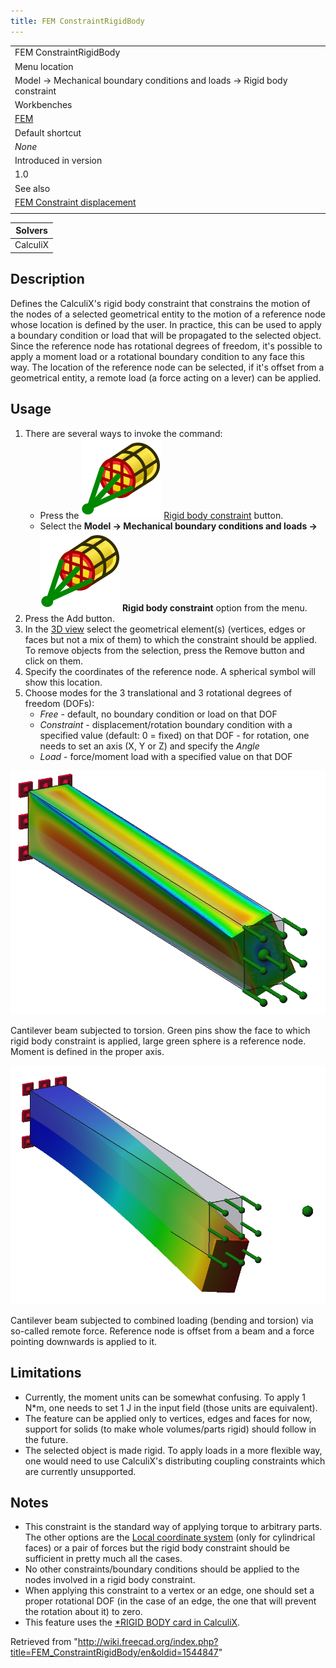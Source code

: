 ```yaml
---
title: FEM ConstraintRigidBody
---
```


|                                                                                         |
| --------------------------------------------------------------------------------------- |
| FEM ConstraintRigidBody                                                                 |
| Menu location                                                                           |
| Model → Mechanical boundary conditions and loads → Rigid body constraint                |
| Workbenches                                                                             |
| [FEM](/FEM_Workbench "FEM Workbench")                                                   |
| Default shortcut                                                                        |
| _None_                                                                                  |
| Introduced in version                                                                   |
| 1.0                                                                                     |
| See also                                                                                |
| [FEM Constraint displacement](/FEM_ConstraintDisplacement "FEM ConstraintDisplacement") |
|                                                                                         |

| Solvers  |
| -------- |
| CalculiX |

## Description

Defines the CalculiX's rigid body constraint that constrains the motion of the nodes of a selected geometrical entity to the motion of a reference node whose location is defined by the user. In practice, this can be used to apply a boundary condition or load that will be propagated to the selected object. Since the reference node has rotational degrees of freedom, it's possible to apply a moment load or a rotational boundary condition to any face this way. The location of the reference node can be selected, if it's offset from a geometrical entity, a remote load (a force acting on a lever) can be applied.

## Usage

1. There are several ways to invoke the command:
   - Press the ![](/src/assets/images/FEM_ConstraintRigidBody.svg) [Rigid body constraint](/FEM_ConstraintRigidBody "FEM ConstraintRigidBody") button.
   - Select the **Model → Mechanical boundary conditions and loads → ![](/src/assets/images/FEM_ConstraintRigidBody.svg) Rigid body constraint** option from the menu.
2. Press the Add button.
3. In the [3D view](/3D_view "3D view") select the geometrical element(s) (vertices, edges or faces but not a mix of them) to which the constraint should be applied. To remove objects from the selection, press the Remove button and click on them.
4. Specify the coordinates of the reference node. A spherical symbol will show this location.
5. Choose modes for the 3 translational and 3 rotational degrees of freedom (DOFs):
   - _Free_ - default, no boundary condition or load on that DOF
   - _Constraint_ - displacement/rotation boundary condition with a specified value (default: 0 = fixed) on that DOF - for rotation, one needs to set an axis (X, Y or Z) and specify the _Angle_
   - _Load_ - force/moment load with a specified value on that DOF

![](/src/assets/images/FEM_rigid_body_torsion.PNG)

Cantilever beam subjected to torsion. Green pins show the face to which rigid body constraint is applied, large green sphere is a reference node. Moment is defined in the proper axis.

![](/src/assets/images/FEM_rigid_body_bending_and_torsion.PNG)

Cantilever beam subjected to combined loading (bending and torsion) via so-called remote force. Reference node is offset from a beam and a force pointing downwards is applied to it.

## Limitations

- Currently, the moment units can be somewhat confusing. To apply 1 N\*m, one needs to set 1 J in the input field (those units are equivalent).
- The feature can be applied only to vertices, edges and faces for now, support for solids (to make whole volumes/parts rigid) should follow in the future.
- The selected object is made rigid. To apply loads in a more flexible way, one would need to use CalculiX's distributing coupling constraints which are currently unsupported.

## Notes

- This constraint is the standard way of applying torque to arbitrary parts. The other options are the [Local coordinate system](/FEM_ConstraintTransform "FEM ConstraintTransform") (only for cylindrical faces) or a pair of forces but the rigid body constraint should be sufficient in pretty much all the cases.
- No other constraints/boundary conditions should be applied to the nodes involved in a rigid body constraint.
- When applying this constraint to a vertex or an edge, one should set a proper rotational DOF (in the case of an edge, the one that will prevent the rotation about it) to zero.
- This feature uses the [\*RIGID BODY card in CalculiX](https://web.mit.edu/calculix_v2.7/CalculiX/ccx_2.7/doc/ccx/node236.html).

Retrieved from "<http://wiki.freecad.org/index.php?title=FEM_ConstraintRigidBody/en&oldid=1544847>"
